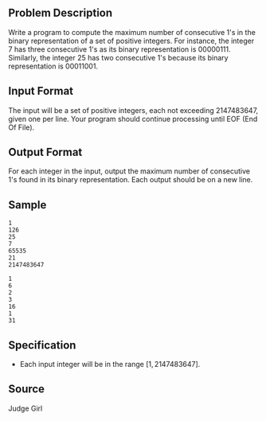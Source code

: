 ## Problem Description

Write a program to compute the maximum number of consecutive $\text{1}$'s in the binary representation of a set of positive integers. For instance, the integer $7$ has three consecutive $\text{1}$'s as its binary representation is $\text{00000111}$. Similarly, the integer $25$ has two consecutive $\text{1}$'s because its binary representation is $\text{00011001}$.

## Input Format

The input will be a set of positive integers, each not exceeding $2147483647$, given one per line. Your program should continue processing until EOF (End Of File).

## Output Format

For each integer in the input, output the maximum number of consecutive $\text{1}$'s found in its binary representation. Each output should be on a new line.

## Sample

```input1
1
126
25
7
65535
21
2147483647
```

```output1
1
6
2
3
16
1
31
```

## Specification

- Each input integer will be in the range $[1, 2147483647]$.

## Source

Judge Girl